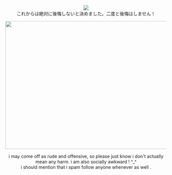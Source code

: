 <p align="center">
<img src="https://komarev.com/ghpvc/?username=mesmering&label=mesmers!&color=a2c6d4">
<br> これからは絶対に後悔しないと決めました。二度と後悔はしません！
</p>

<p align="center">
 <img src="https://github.com/user-attachments/assets/338b365e-5295-4627-aab9-c961e1bae5a3" width="700" height="400" />
</p>

<p align="center">
i may come off as rude and offensive, so please just know i don't actually mean any harm. i am also socially awkward ! ^_^
</br>
i should mention that i spam follow anyone whenever as well .
</p>
